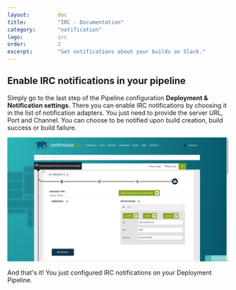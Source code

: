 ```yaml
---
layout:         doc
title:          "IRC - Documentation"
category:       "notification"
logo:           irc
order:          2
excerpt:        "Get notifications about your builds on Slack."
---
```


## Enable IRC notifications in your pipeline
Simply go to the last step of the Pipeline configuration **Deployment & Notification settings**. There you can enable IRC notifications by choosing it in the list of notification adapters. You just need to provide the server URL, Port and Channel. You can choose to be notified upon build creation, build success or build failure.

![IRC configuration](/assets/doc/notification/irc/irc-configuration.png)

And that's it! You just configured IRC notifications on your Deployment Pipeline.